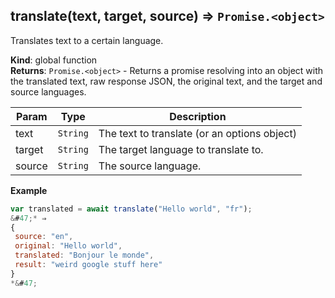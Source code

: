 <a name="translate"></a>

## translate(text, target, source) ⇒ <code>Promise.&lt;object&gt;</code>
Translates text to a certain language.

**Kind**: global function  
**Returns**: <code>Promise.&lt;object&gt;</code> - Returns a promise resolving into an object with the translated text, raw response JSON, the original text, and the target and source languages.  

| Param | Type | Description |
| --- | --- | --- |
| text | <code>String</code> | The text to translate (or an options object) |
| target | <code>String</code> | The target language to translate to. |
| source | <code>String</code> | The source language. |

**Example**  
```js
var translated = await translate("Hello world", "fr");
&#47;* ⇒ 
{
 source: "en", 
 original: "Hello world",
 translated: "Bonjour le monde",
 result: "weird google stuff here"
}
*&#47;
```
